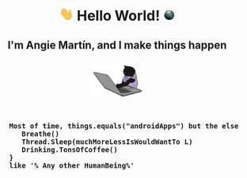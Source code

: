 <h1 align="center">
  <img alt="Hello" src="https://raw.githubusercontent.com/dev-akshat/archive/main/images/gifs/others/Hi.gif" width="29px"> 
      Hello World!          
  <img alt="Earth" src="https://raw.githubusercontent.com/dev-akshat/archive/main/images/gifs/others/earth.gif" width="24px"/>
</h1>

<h2 align="center">
    I'm Angie Martín, and I make things happen
    <br/>  <br/>
    <img alt="dev_cat" src="https://raw.githubusercontent.com/dev-akshat/archive/main/images/gifs/others/dev_cat.gif" width="100"> 
    <br/>  <br/>
<h4 align="left">
  <pre>
    Most of time, things.equals("androidApps") but the else in my life could include too {
       Breathe()
       Thread.Sleep(muchMoreLessIsWouldWantTo L) 
       Drinking.TonsOfCoffee()
    } 
    like '% Any other HumanBeing%'
  </pre>
</h4>
</h2>



<!--
**AngeGit/AngeGit** is a ✨ _special_ ✨ repository because its `README.md` (this file) appears on your GitHub profile.

Here are some ideas to get you started:

- 🔭 I’m currently working on ...
- 🌱 I’m currently learning ...
- 👯 I’m looking to collaborate on ...
- 🤔 I’m looking for help with ...
- 💬 Ask me about ...
- 📫 How to reach me: ...
- 😄 Pronouns: ...
- ⚡ Fun fact: ...
-->
